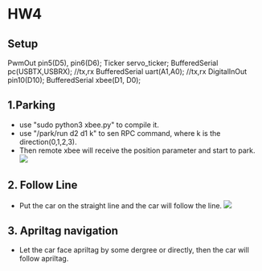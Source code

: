 # HW4

## Setup
PwmOut pin5(D5), pin6(D6);
Ticker servo_ticker;
BufferedSerial pc(USBTX,USBRX); //tx,rx
BufferedSerial uart(A1,A0); //tx,rx
DigitalInOut pin10(D10);
BufferedSerial xbee(D1, D0);

## 1.Parking
* use "sudo python3 xbee.py" to compile it.
* use "/park/run d2 d1 k" to sen RPC command, where k is the direction(0,1,2,3).
* Then remote xbee will receive the position parameter and start to park.
![](https://i.imgur.com/xSfQLSf.png)
## 2. Follow Line
* Put the car on the straight line and the car will follow the line.
![](https://i.imgur.com/L8a8grA.png)
## 3. Apriltag navigation
* Let the car face apriltag by some dergree or directly, then the car will follow apriltag.
